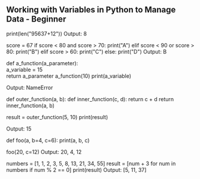 ## Working with Variables in Python to Manage Data - Beginner

print(len("95637+12"))
Output: 8


score = 67
if score < 80 and score > 70:
    print("A")
elif score < 90 or score > 80:
    print("B")
elif score > 60:
    print("C")
else:
    print("D")
Output: B


def a_function(a_parameter):    
    a_variable = 15    
    return a_parameter 
a_function(10)
print(a_variable)

Output: NameError


def outer_function(a, b):
    def inner_function(c, d):
        return c + d
    return inner_function(a, b)
 
result = outer_function(5, 10)
print(result)

Output: 15


def foo(a, b=4, c=6):
    print(a, b, c)
 
foo(20, c=12)
Output: 20, 4, 12


numbers = [1, 1, 2, 3, 5, 8, 13, 21, 34, 55]
result = [num + 3 for num in numbers if num % 2 == 0]
print(result)
Output: [5, 11, 37]
